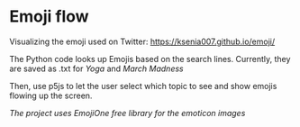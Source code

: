 # Emoji flow

Visualizing the emoji used on Twitter: https://ksenia007.github.io/emoji/

The Python code looks up Emojis based on the search lines. Currently, they are saved as .txt for *Yoga* and *March Madness*

Then, use p5js to let the user select which topic to see and show emojis flowing up the screen. 



*The project uses EmojiOne free library for the emoticon images*


